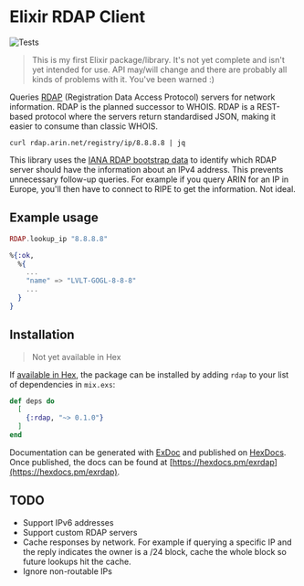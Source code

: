 # Elixir RDAP Client

![Tests](https://github.com/mroach/elixir-rdap/workflows/Tests/badge.svg)

> This is my first Elixir package/library. It's not yet complete and isn't yet intended for use. API may/will change and there are probably all kinds of problems with it. You've been warned :)

Queries [RDAP] (Registration Data Access Protocol) servers for network information. RDAP is the planned successor to WHOIS. RDAP is a REST-based protocol where the servers return standardised JSON, making it easier to consume than classic WHOIS.

```shell
curl rdap.arin.net/registry/ip/8.8.8.8 | jq
```

This library uses the [IANA RDAP bootstrap data] to identify which RDAP server should have the information about an IPv4 address. This prevents unnecessary follow-up queries. For example if you query ARIN for an IP in Europe, you'll then have to connect to RIPE to get the information. Not ideal.

## Example usage

```elixir
RDAP.lookup_ip "8.8.8.8"

%{:ok,
  %{
    ...
    "name" => "LVLT-GOGL-8-8-8"
    ...
  }
}
```

## Installation

> Not yet available in Hex

If [available in Hex](https://hex.pm/docs/publish), the package can be installed
by adding `rdap` to your list of dependencies in `mix.exs`:

```elixir
def deps do
  [
    {:rdap, "~> 0.1.0"}
  ]
end
```

Documentation can be generated with [ExDoc](https://github.com/elixir-lang/ex_doc)
and published on [HexDocs](https://hexdocs.pm). Once published, the docs can
be found at [https://hexdocs.pm/exrdap](https://hexdocs.pm/exrdap).

## TODO

* Support IPv6 addresses
* Support custom RDAP servers
* Cache responses by network. For example if querying a specific IP and the reply indicates the owner is a /24 block, cache the whole block so future lookups hit the cache.
* Ignore non-routable IPs

[RDAP]: https://en.wikipedia.org/wiki/Registration_Data_Access_Protocol
[IANA RDAP bootstrap data]: http://data.iana.org/rdap/
